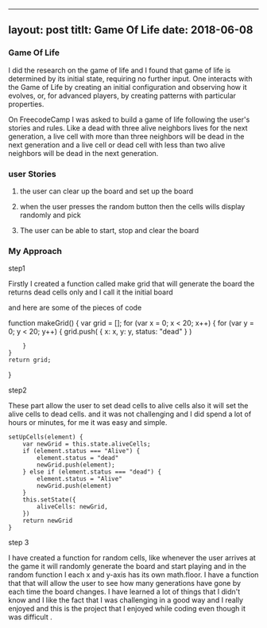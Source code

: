 
---
layout: post
titlt: Game Of Life
date: 2018-06-08
---

### Game Of Life

I did the research on the game of life and I found that game of life is determined by its initial state, requiring no further input. One interacts with the Game of Life by creating an initial configuration and observing how it evolves, or, for advanced players, by creating patterns with particular properties.

On FreecodeCamp I was asked to build a game of life following the user's stories and rules. Like a dead with three alive neighbors lives for the next generation, a live cell with more than three neighbors will be dead in the next generation and a live cell or dead cell with less than two alive neighbors will be dead in the next generation.

### user Stories

1. the user can clear up the board and set up the board

2. when the user presses the  random button then the cells wills display randomly and pick

3. The user can be able to start, stop and clear the board


### My Approach

step1

Firstly I created a function called make grid that will generate the board the returns dead cells only and I call it the initial board

and here are some of the pieces of code


function makeGrid() {
    var grid = [];
    for (var x = 0; x < 20; x++) {
        for (var y = 0; y < 20; y++) {
            grid.push(
                {
                    x: x,
                    y: y,
                    status: "dead"
                }
            )

        }
    }
    return grid;
}


step2 

These part allow the user to set dead cells to alive cells also it will set the alive cells to dead cells. and it was not challenging and I did spend a lot of hours or minutes, for me it was easy and simple.

    setUpCells(element) {
        var newGrid = this.state.aliveCells;
        if (element.status === "Alive") {
            element.status = "dead"
            newGrid.push(element);
        } else if (element.status === "dead") {
            element.status = "Alive"
            newGrid.push(element)
        }
        this.setState({
            aliveCells: newGrid,
        })
        return newGrid
    }

step 3 

I have created a function for random cells, like whenever the user arrives at the game it will randomly generate the board and start playing and in the random function I each x and y-axis has its own math.floor. I have a function that that will allow the user to see how many generations have gone by each time the board changes.
I have learned a lot of things that I didn't know and I like the fact that I was challenging in a good way and I really enjoyed and this is the project that I enjoyed while coding even though it was difficult .

